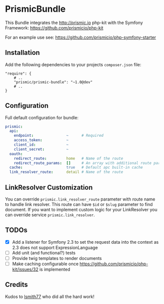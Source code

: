 # PrismicBundle

This Bundle integrates the http://prismic.io php-kit with the Symfony Framework:
https://github.com/prismicio/php-kit

For an example use see:
https://github.com/prismicio/php-symfony-starter

## Installation

Add the following dependencies to your projects ``composer.json`` file:

    "require": {
        # ..
        "prismic/prismic-bundle": "~1.0@dev"
        # ..
    }

## Configuration

Full default configuration for bundle:

```yaml
prismic:
  api:
    endpoint:               ~      # Required
    access_token:           ~
    client_id:              ~
    client_secret:          ~
  oauth:
    redirect_route:         home   # Name of the route
    redirect_route_params:  []     # An array with additional route params
  cache:                    true   # Default apc built-in cache
  link_resolver_route:      detail # Name of the route
```

## LinkResolver Customization

You can override `prismic.link_resolver_route` parameter with route name to handle link resolver.
This route can have `$id` or `$slug` parameter to find document.
If you want to implement custom logic for your LinkResolver you can override service `prismic.link_resolver`.

## TODOs

- [x] Add a listener for Symfony 2.3 to set the request data into the context as 2.3 does not support ExpressionLanguage
- [ ] Add unit (and functional?) tests
- [ ] Provide twig templates to render documents
- [ ] Make caching configurable once https://github.com/prismicio/php-kit/issues/32 is implemented

## Credits

Kudos to [lsmith77](https://github.com/lsmith77) who did all the hard work!
